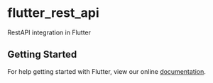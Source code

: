 # flutter_rest_api

RestAPI integration in Flutter

## Getting Started

For help getting started with Flutter, view our online
[documentation](https://flutter.io/).
